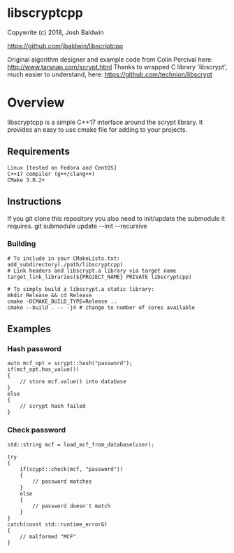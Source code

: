 libscryptcpp
============

Copywrite (c) 2018, Josh Baldwin

https://github.com/jbaldwin/libscriptcpp

Original algorithm designer and example code from Colin Percival here: http://www.tarsnap.com/scrypt.html
Thanks to wrapped C library 'libscrypt', much easier to understand, here: https://github.com/technion/libscrypt

# Overview #
libscryptcpp is a simple C++17 interface around the scrypt library.  It provides an easy to use cmake file for adding to your projects.

## Requirements
    Linux [tested on Fedora and CentOS]
    C++17 compiler (g++/clang++)
    CMake 3.0.2+

## Instructions
If you git clone this repository you also need to init/update the submodule it requires.
    git submodule update --init --recursive

### Building
    # To include in your CMakeLists.txt:
    add_subdirectory(./path/libscryptcpp)
    # Link headers and libscrypt.a library via target name
    target_link_libraries(${PROJECT_NAME} PRIVATE libscryptcpp)

    # To simply build a libscrypt.a static library:
    mkdir Release && cd Release
    cmake -DCMAKE_BUILD_TYPE=Release ..
    cmake --build . -- -j4 # change to number of cores available

## Examples

### Hash password

    auto mcf_opt = scrypt::hash("password");
    if(mcf_opt.has_value())
    {
        // store mcf.value() into database
    }
    else
    {
        // scrypt hash failed
    }

### Check password

    std::string mcf = load_mcf_from_database(user);

    try
    {
        if(scypt::check(mcf, "password"))
        {
            // password matches
        }
        else
        {
            // password doesn't match
        }
    }
    catch(const std::runtime_error&)
    {
        // malformed "MCF"
    }
